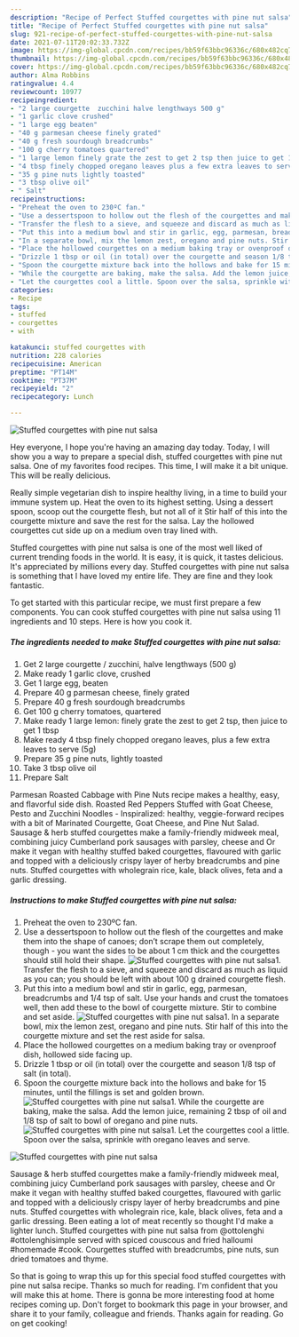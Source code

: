 ```yaml
---
description: "Recipe of Perfect Stuffed courgettes with pine nut salsa"
title: "Recipe of Perfect Stuffed courgettes with pine nut salsa"
slug: 921-recipe-of-perfect-stuffed-courgettes-with-pine-nut-salsa
date: 2021-07-11T20:02:33.732Z
image: https://img-global.cpcdn.com/recipes/bb59f63bbc96336c/680x482cq70/stuffed-courgettes-with-pine-nut-salsa-recipe-main-photo.jpg
thumbnail: https://img-global.cpcdn.com/recipes/bb59f63bbc96336c/680x482cq70/stuffed-courgettes-with-pine-nut-salsa-recipe-main-photo.jpg
cover: https://img-global.cpcdn.com/recipes/bb59f63bbc96336c/680x482cq70/stuffed-courgettes-with-pine-nut-salsa-recipe-main-photo.jpg
author: Alma Robbins
ratingvalue: 4.4
reviewcount: 10977
recipeingredient:
- "2 large courgette  zucchini halve lengthways 500 g"
- "1 garlic clove crushed"
- "1 large egg beaten"
- "40 g parmesan cheese finely grated"
- "40 g fresh sourdough breadcrumbs"
- "100 g cherry tomatoes quartered"
- "1 large lemon finely grate the zest to get 2 tsp then juice to get 1 tbsp"
- "4 tbsp finely chopped oregano leaves plus a few extra leaves to serve 5g"
- "35 g pine nuts lightly toasted"
- "3 tbsp olive oil"
- " Salt"
recipeinstructions:
- "Preheat the oven to 230ºC fan."
- "Use a dessertspoon to hollow out the flesh of the courgettes and make them into the shape of canoes; don’t scrape them out completely, though - you want the sides to be about 1 cm thick and the courgettes should still hold their shape."
- "Transfer the flesh to a sieve, and squeeze and discard as much as liquid as you can; you should be left with about 100 g drained courgette flesh."
- "Put this into a medium bowl and stir in garlic, egg, parmesan, breadcrumbs and 1/4 tsp of salt. Use your hands and crust the tomatoes well, then add these to the bowl of courgette mixture. Stir to combine and set aside."
- "In a separate bowl, mix the lemon zest, oregano and pine nuts. Stir half of this into the courgette mixture and set the rest aside for salsa."
- "Place the hollowed courgettes on a medium baking tray or ovenproof dish, hollowed side facing up."
- "Drizzle 1 tbsp or oil (in total) over the courgette and season 1/8 tsp of salt (in total)."
- "Spoon the courgette mixture back into the hollows and bake for 15 minutes, until the fillings is set and golden brown."
- "While the courgette are baking, make the salsa. Add the lemon juice, remaining 2 tbsp of oil and 1/8 tsp of salt to bowl of oregano and pine nuts."
- "Let the courgettes cool a little. Spoon over the salsa, sprinkle with oregano leaves and serve."
categories:
- Recipe
tags:
- stuffed
- courgettes
- with

katakunci: stuffed courgettes with 
nutrition: 228 calories
recipecuisine: American
preptime: "PT14M"
cooktime: "PT37M"
recipeyield: "2"
recipecategory: Lunch

---
```



![Stuffed courgettes with pine nut salsa](https://img-global.cpcdn.com/recipes/bb59f63bbc96336c/680x482cq70/stuffed-courgettes-with-pine-nut-salsa-recipe-main-photo.jpg)

Hey everyone, I hope you're having an amazing day today. Today, I will show you a way to prepare a special dish, stuffed courgettes with pine nut salsa. One of my favorites food recipes. This time, I will make it a bit unique. This will be really delicious.

Really simple vegetarian dish to inspire healthy living, in a time to build your immune system up. Heat the oven to its highest setting. Using a dessert spoon, scoop out the courgette flesh, but not all of it Stir half of this into the courgette mixture and save the rest for the salsa. Lay the hollowed courgettes cut side up on a medium oven tray lined with.

Stuffed courgettes with pine nut salsa is one of the most well liked of current trending foods in the world. It is easy, it is quick, it tastes delicious. It's appreciated by millions every day. Stuffed courgettes with pine nut salsa is something that I have loved my entire life. They are fine and they look fantastic.


To get started with this particular recipe, we must first prepare a few components. You can cook stuffed courgettes with pine nut salsa using 11 ingredients and 10 steps. Here is how you cook it.

<!--inarticleads1-->

##### The ingredients needed to make Stuffed courgettes with pine nut salsa:

1. Get 2 large courgette / zucchini, halve lengthways (500 g)
1. Make ready 1 garlic clove, crushed
1. Get 1 large egg, beaten
1. Prepare 40 g parmesan cheese, finely grated
1. Prepare 40 g fresh sourdough breadcrumbs
1. Get 100 g cherry tomatoes, quartered
1. Make ready 1 large lemon: finely grate the zest to get 2 tsp, then juice to get 1 tbsp
1. Make ready 4 tbsp finely chopped oregano leaves, plus a few extra leaves to serve (5g)
1. Prepare 35 g pine nuts, lightly toasted
1. Take 3 tbsp olive oil
1. Prepare  Salt


Parmesan Roasted Cabbage with Pine Nuts recipe makes a healthy, easy, and flavorful side dish. Roasted Red Peppers Stuffed with Goat Cheese, Pesto and Zucchini Noodles - Inspiralized: healthy, veggie-forward recipes with a bit of Marinated Courgette, Goat Cheese, and Pine Nut Salad. Sausage &amp; herb stuffed courgettes make a family-friendly midweek meal, combining juicy Cumberland pork sausages with parsley, cheese and Or make it vegan with healthy stuffed baked courgettes, flavoured with garlic and topped with a deliciously crispy layer of herby breadcrumbs and pine nuts. Stuffed courgettes with wholegrain rice, kale, black olives, feta and a garlic dressing. 

<!--inarticleads2-->

##### Instructions to make Stuffed courgettes with pine nut salsa:

1. Preheat the oven to 230ºC fan.
1. Use a dessertspoon to hollow out the flesh of the courgettes and make them into the shape of canoes; don’t scrape them out completely, though - you want the sides to be about 1 cm thick and the courgettes should still hold their shape.
<img src="//assets-global.cpcdn.com/assets/icons/button_play-2c75c40dde080a61004c1f40b05d8f140eaff45d7e9e6481dc71c63d2e7c4909.png" alt="Stuffed courgettes with pine nut salsa">1. Transfer the flesh to a sieve, and squeeze and discard as much as liquid as you can; you should be left with about 100 g drained courgette flesh.
1. Put this into a medium bowl and stir in garlic, egg, parmesan, breadcrumbs and 1/4 tsp of salt. Use your hands and crust the tomatoes well, then add these to the bowl of courgette mixture. Stir to combine and set aside.
<img src="//assets-global.cpcdn.com/assets/icons/button_play-2c75c40dde080a61004c1f40b05d8f140eaff45d7e9e6481dc71c63d2e7c4909.png" alt="Stuffed courgettes with pine nut salsa">1. In a separate bowl, mix the lemon zest, oregano and pine nuts. Stir half of this into the courgette mixture and set the rest aside for salsa.
1. Place the hollowed courgettes on a medium baking tray or ovenproof dish, hollowed side facing up.
1. Drizzle 1 tbsp or oil (in total) over the courgette and season 1/8 tsp of salt (in total).
1. Spoon the courgette mixture back into the hollows and bake for 15 minutes, until the fillings is set and golden brown.
<img src="//assets-global.cpcdn.com/assets/icons/button_play-2c75c40dde080a61004c1f40b05d8f140eaff45d7e9e6481dc71c63d2e7c4909.png" alt="Stuffed courgettes with pine nut salsa">1. While the courgette are baking, make the salsa. Add the lemon juice, remaining 2 tbsp of oil and 1/8 tsp of salt to bowl of oregano and pine nuts.
<img src="//assets-global.cpcdn.com/assets/icons/button_play-2c75c40dde080a61004c1f40b05d8f140eaff45d7e9e6481dc71c63d2e7c4909.png" alt="Stuffed courgettes with pine nut salsa">1. Let the courgettes cool a little. Spoon over the salsa, sprinkle with oregano leaves and serve.
<img src="//assets-global.cpcdn.com/assets/icons/button_play-2c75c40dde080a61004c1f40b05d8f140eaff45d7e9e6481dc71c63d2e7c4909.png" alt="Stuffed courgettes with pine nut salsa">

Sausage &amp; herb stuffed courgettes make a family-friendly midweek meal, combining juicy Cumberland pork sausages with parsley, cheese and Or make it vegan with healthy stuffed baked courgettes, flavoured with garlic and topped with a deliciously crispy layer of herby breadcrumbs and pine nuts. Stuffed courgettes with wholegrain rice, kale, black olives, feta and a garlic dressing. Been eating a lot of meat recently so thought I&#39;d make a lighter lunch. Stuffed courgettes with pine nut salsa from @ottolenghi #ottolenghisimple served with spiced couscous and fried halloumi #homemade #cook. Courgettes stuffed with breadcrumbs, pine nuts, sun dried tomatoes and thyme. 

So that is going to wrap this up for this special food stuffed courgettes with pine nut salsa recipe. Thanks so much for reading. I'm confident that you will make this at home. There is gonna be more interesting food at home recipes coming up. Don't forget to bookmark this page in your browser, and share it to your family, colleague and friends. Thanks again for reading. Go on get cooking!
